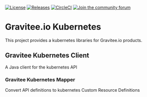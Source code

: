 [![License](https://img.shields.io/badge/License-Apache%202.0-blue.svg)](https://github.com/gravitee-io/graviteeio-kubernetes/blob/master/LICENSE.txt)
[![Releases](https://img.shields.io/badge/semantic--release-conventional%20commits-e10079?logo=semantic-release)](https://github.com/gravitee-io/graviteeio-kubernetes/releases)
[![CircleCI](https://circleci.com/gh/gravitee-io/gravitee-kubernetes.svg?style=svg)](https://circleci.com/gh/gravitee-io/gravitee-kubernetes)
[![Join the community forum](https://f.hubspotusercontent40.net/hubfs/7600448/gravitee-github-button.jpg)](https://community.gravitee.io?utm_source=readme)

# Gravitee.io Kubernetes

This project provides a kubernetes libraries for Gravitee.io products.

## Gravitee Kubernetes Client

A Java client for the kubernetes API

### Gravitee Kubernetes Mapper

Convert API definitions to kubernetes Custom Resource Definitions

